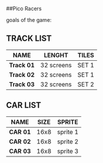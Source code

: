 ##Pico Racers

goals of the game:





## TRACK LIST
| **NAME** | **LENGHT** |  **TILES** |
| ---      | ---      | ---      |
| **Track 01** | 32 screens | SET 1   |
| **Track 02** | 32 screens | SET 1   |
| **Track 03** | 32 screens | SET 2   |


## CAR LIST
| **NAME** | **SIZE** |  **SPRITE** |
| ---      | ---      | ---      |
| **CAR 01** | 16x8 | sprite 1   |
| **CAR 02** | 16x8 | sprite 2   |
| **CAR 03** | 16x8 | sprite 3   |
